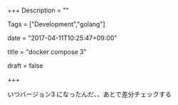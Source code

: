 +++
Description = ""

Tags = ["Development","golang"]

date = "2017-04-11T10:25:47+09:00"

title = "docker compose 3"

draft = false

+++

いつバージョン3 になったんだ、、あとで差分チェックする

